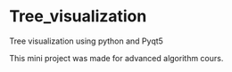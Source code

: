 # Tree_visualization
Tree visualization using python and Pyqt5

This mini project was made for advanced algorithm cours.

